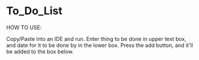 # To_Do_List
HOW TO USE:

Copy/Paste into an IDE and run. Enter thing to be done in upper text box, and date for it to be done by in the lower box. Press the add button, and it'll be added to the box below.
